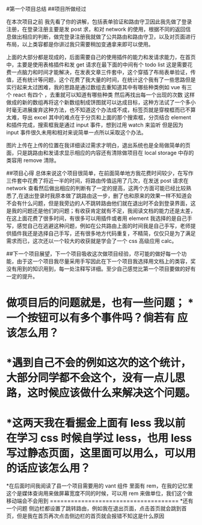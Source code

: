 #第一个项目总结 ##项目所做经过

在本次项目之前 我先看了你的讲解，包括表单验证和路由守卫因此我先做了登录注册，在登录注册主要是发 post 求，和对 network 的使用，根据不同的返回信息做出相应的判断，做完登录注册我就做了公共路由和路由守卫，以及对页面进行布局，以上类容都是你讲过我只需要稍加变通拿来即可以使用。

上面的大部分都是现成的，后面需要自己的使用插件的能力和发请求能力，在首页中，主要是使用表格插件和发 get 请求在最下面的中间有个 todo list 这是需要花费一点脑力和时间才能解决，在发表文章三件套中，这个穿插了布局表单验证，传值，还有统计等问题，这个花费了我大量的时间，在统计这个我有了一些思路但是实行起来太过困难，我的思路是通过数组去重知道其中有哪些种类例如 vue 有三个 react 有四个 ，去重就可以知道有哪些种类 然后再找出每一个出现的次数 这样做成的新的数组再将这个新数组制成饼图就可以达成目标，这种方法试了一个多小时毫无进展废弃这种方法，也不知道这个办法成不成，标签页就是穿梭框而已不算太难，导出 excel 其中的难点在于分页和上面的那个搜索框，分页结合 element 和插件完成，搜索框我是通过 input 事件，想到过用 watch 来监听 但是因为 input 事件很久未用和相对来说简单一点所以采取这个办法。

图片上传在上传的位置在我详细读过需求才明白，退出系统也是全局做简单的页面，只是跳路由和发请求显示相应的内容还有清除做项目在 local storage 中存的类容用 remove 清除。

##项目心得
总体来说这个项目很简单，在前面简单地方我花费时间较少，在写作三件套中花费了将近一半的时间，将路由传值运用了几次，在发送 post 请求在 network 查看然后做出相应的判断有了一定的提高，这两个方面可能已经比较熟悉了,在退出登录时我原本做了跳路由这一步，删了也和原来的效果一样不知道会不会有什么问题，但是我旁边的人不跳转路由他们就在退出时不会到登录界面，这是我的问题还是他们的问题；有收获肯定就有不足，我阅读文档的能力还是太差，在这上面花费了很多时间，有很多可以用插件或者用 element 我选择的是自己手写，感觉自己在逃避这种问题，例如在公共路由上面的时间我是自己手写，老师提供插件我还是选择自己手写，还有很多地方代码重复，不精简，仅仅只是为了满足需求而已，这次还以一个较大的收获就是学会了一个 css 高级应用 calc。

##下一个项目展望，下一个项目吸收这次做项目经验，尽可能的做好每一个功能，由于这一个项目我尽量采用手写因此在下一个项目我选择用文档上的类容，奖没有用到的知识用到，每一处注释写详细。至少自己感觉比第一个项目要做的好有一定的提升。

做项目后的问题就是，也有一些问题；
*一个按钮可以有多个事件吗？倘若有 应该怎么用？
=====================================
*遇到自己不会的例如这次的这个统计，大部分同学都不会这个，没有一点儿思路，这时候应该做什么来解决这个问题。
=====================================
*这两天我在看掘金上面有 less 我以前在学习 css 时候自学过 less，也用 less 写过静态页面，这里面可以用么，可以用的话应该怎么用？
=====================================
*在后面时间我阅读了县一个项目需要用的 vant 组件 里面有 rem，在我的记忆里这个是媒体查询用来做屏幕宽度不同的时候，可以用 rem 来做单位，我们这个做移动端会不会用到
===================================== \*还有一个问题 侧边栏都设置了跳转路由，例如我在退出页面，点击首页就会跳到首页，但是我在首页再次点击侧边栏的首页就会报错不知这是什么原因
